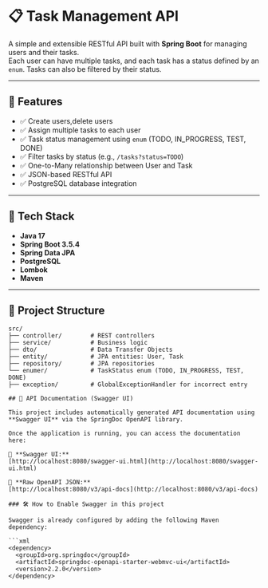 # 📋 Task Management API

A simple and extensible RESTful API built with **Spring Boot** for managing users and their tasks.  
Each user can have multiple tasks, and each task has a status defined by an `enum`. Tasks can also be filtered by their status.

---

## 🚀 Features

- ✅ Create users,delete users
- ✅ Assign multiple tasks to each user
- ✅ Task status management using `enum` (TODO, IN_PROGRESS, TEST, DONE)
- ✅ Filter tasks by status (e.g., `/tasks?status=TODO`)
- ✅ One-to-Many relationship between User and Task
- ✅ JSON-based RESTful API
- ✅ PostgreSQL database integration

---

## 🧱 Tech Stack

- **Java 17**
- **Spring Boot 3.5.4**
- **Spring Data JPA**
- **PostgreSQL**
- **Lombok**
- **Maven**

---

## 🧩 Project Structure

```text
src/
├── controller/        # REST controllers
├── service/           # Business logic
├── dto/               # Data Transfer Objects
├── entity/            # JPA entities: User, Task
├── repository/        # JPA repositories
└── enumer/            # TaskStatus enum (TODO, IN_PROGRESS, TEST, DONE)
├── exception/         # GlobalExceptionHandler for incorrect entry 

## 📘 API Documentation (Swagger UI)

This project includes automatically generated API documentation using **Swagger UI** via the SpringDoc OpenAPI library.

Once the application is running, you can access the documentation here:

🔗 **Swagger UI:**  
[http://localhost:8080/swagger-ui.html](http://localhost:8080/swagger-ui.html)

🔗 **Raw OpenAPI JSON:**  
[http://localhost:8080/v3/api-docs](http://localhost:8080/v3/api-docs)

### 🛠️ How to Enable Swagger in this project

Swagger is already configured by adding the following Maven dependency:

```xml
<dependency>
  <groupId>org.springdoc</groupId>
  <artifactId>springdoc-openapi-starter-webmvc-ui</artifactId>
  <version>2.2.0</version>
</dependency>
